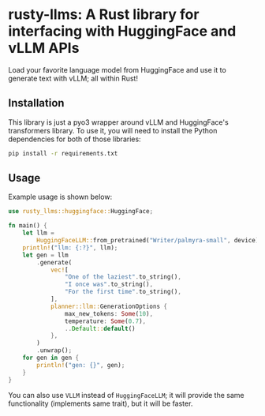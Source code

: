 # rusty-llms: A Rust library for interfacing with HuggingFace and vLLM APIs

Load your favorite language model from HuggingFace and use it to generate text with vLLM;
all within Rust!

## Installation

This library is just a pyo3 wrapper around vLLM and HuggingFace's transformers library.
To use it, you will need to install the Python dependencies for both of those libraries:

```bash
pip install -r requirements.txt
```

## Usage

Example usage is shown below:

```rust
use rusty_llms::huggingface::HuggingFace;

fn main() {
    let llm =
        HuggingFaceLLM::from_pretrained("Writer/palmyra-small", device).unwrap();
    println!("llm: {:?}", llm);
    let gen = llm
        .generate(
            vec![
                "One of the laziest".to_string(),
                "I once was".to_string(),
                "For the first time".to_string(),
            ],
            planner::llm::GenerationOptions {
                max_new_tokens: Some(10),
                temperature: Some(0.7),
                ..Default::default()
            },
        )
        .unwrap();
    for gen in gen {
        println!("gen: {}", gen);
    }
}
```

You can also use `VLLM` instead of `HuggingFaceLLM`; it will provide the same functionality
(implements same trait), but it will be faster.
